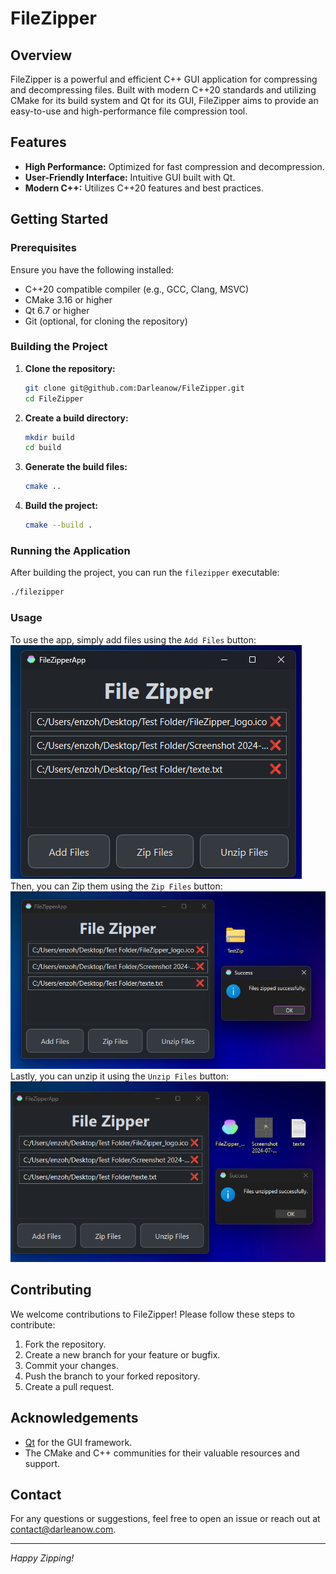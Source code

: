 # FileZipper

## Overview

FileZipper is a powerful and efficient C++ GUI application for compressing and decompressing files. Built with modern C++20 standards and utilizing CMake for its build system and Qt for its GUI, FileZipper aims to provide an easy-to-use and high-performance file compression tool.

## Features

- **High Performance:** Optimized for fast compression and decompression.
- **User-Friendly Interface:** Intuitive GUI built with Qt.
- **Modern C++:** Utilizes C++20 features and best practices.

## Getting Started

### Prerequisites

Ensure you have the following installed:

- C++20 compatible compiler (e.g., GCC, Clang, MSVC)
- CMake 3.16 or higher
- Qt 6.7 or higher
- Git (optional, for cloning the repository)

### Building the Project

1. **Clone the repository:**

    ```sh
    git clone git@github.com:Darleanow/FileZipper.git
    cd FileZipper
    ```

2. **Create a build directory:**

    ```sh
    mkdir build
    cd build
    ```

3. **Generate the build files:**

    ```sh
    cmake ..
    ```

4. **Build the project:**

    ```sh
    cmake --build .
    ```

### Running the Application

After building the project, you can run the `filezipper` executable:

```sh
./filezipper
```

### Usage

To use the app, simply add files using the `Add Files` button:
![addfiles](/icons/Files%20Added.png)
Then, you can Zip them using the `Zip Files` button:
![zipfiles](/icons/Zipped%20Files.png)
Lastly, you can unzip it using the `Unzip Files` button:
![unzip](/icons/UnZippedFiles.png)

## Contributing

We welcome contributions to FileZipper! Please follow these steps to contribute:

1. Fork the repository.
2. Create a new branch for your feature or bugfix.
3. Commit your changes.
4. Push the branch to your forked repository.
5. Create a pull request.

## Acknowledgements

- [Qt](https://www.qt.io/) for the GUI framework.
- The CMake and C++ communities for their valuable resources and support.

## Contact

For any questions or suggestions, feel free to open an issue or reach out at [contact@darleanow.com](mailto:your-email@example.com).

---

*Happy Zipping!*
